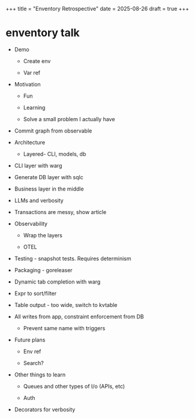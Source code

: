 +++
title = "Enventory Retrospective"
date = 2025-08-26
draft = true
+++

# **enventory talk**

- Demo

  - Create env

  - Var ref

- Motivation

  - Fun

  - Learning

  - Solve a small problem I actually have

- Commit graph from observable
- Architecture
  - Layered- CLI, models, db

- CLI layer with warg

- Generate DB layer with sqlc

- Business layer in the middle

- LLMs and verbosity

- Transactions are messy, show article

- Observability 

  - Wrap the layers

  - OTEL

- Testing - snapshot tests. Requires determinism
- Packaging - goreleaser
- Dynamic tab completion with warg
- Expr to sort/filter
- Table output - too wide, switch to kvtable
- All writes from app, constraint enforcement from DB
  - Prevent same name with triggers

- Future plans

  - Env ref

  - Search?

- Other things to learn

  - Queues and other types of I/o (APIs, etc)

  - Auth

- Decorators for verbosity

